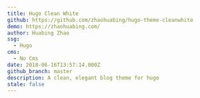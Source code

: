 ```yaml
---
title: Hugo Clean White
github: https://github.com/zhaohuabing/hugo-theme-cleanwhite
demo: https://zhaohuabing.com/
author: Huabing Zhao
ssg:
  - Hugo
cms:
  - No Cms
date: 2018-06-16T13:57:14.000Z
github_branch: master
description: A clean, elegant blog theme for hugo
stale: false
---
```

